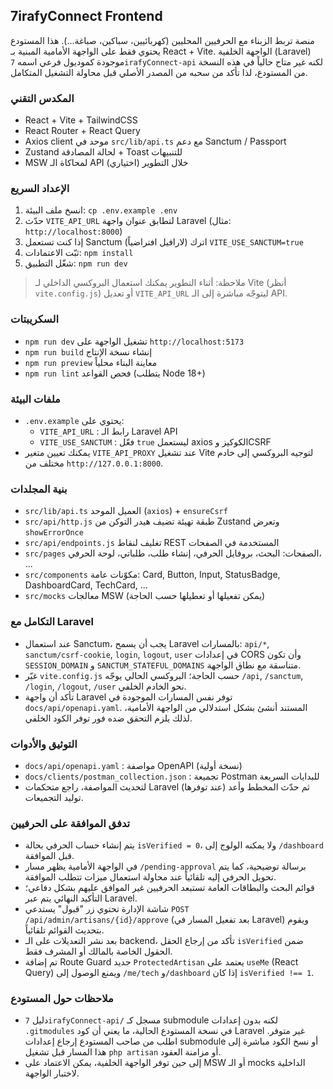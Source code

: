 ## 7irafyConnect Frontend

منصة تربط الزبناء مع الحرفيين المحليين (كهربائيين، سباكين، صباغة...). هذا المستودع يحتوي فقط على الواجهة الأمامية المبنية بـ React + Vite. الواجهة الخلفية (Laravel) موجودة كموديول فرعي اسمه `7irafyConnect-api` لكنه غير متاح حالياً في هذه النسخة من المستودع، لذا تأكد من سحبه من المصدر الأصلي قبل محاولة التشغيل المتكامل.

### المكدس التقني
- React + Vite + TailwindCSS
- React Router + React Query
- Axios client موحد في `src/lib/api.ts` مع دعم Sanctum / Passport
- Zustand لحالة المصادقة + Toast للتنبيهات
- MSW لمحاكاة الـ API خلال التطوير (اختياري)

### الإعداد السريع
1. انسخ ملف البيئة: `cp .env.example .env`
2. حدّث `VITE_API_URL` لتطابق عنوان واجهة Laravel (مثال: `http://localhost:8000`)
3. إذا كنت تستعمل Sanctum (لارافيل افتراضياً) اترك `VITE_USE_SANCTUM=true`
4. ثبّت الاعتمادات: `npm install`
5. شغّل التطبيق: `npm run dev`

> ملاحظة: أثناء التطوير يمكنك استعمال البروكسي الداخلي لـ Vite (أنظر `vite.config.js`) أو تعديل `VITE_API_URL` ليتوجّه مباشرة إلى الـ API.

### السكريبتات
- `npm run dev` تشغيل الواجهة على `http://localhost:5173`
- `npm run build` إنشاء نسخة الإنتاج
- `npm run preview` معاينة البناء محلياً
- `npm run lint` فحص القواعد (يتطلب Node 18+)

### ملفات البيئة
- `.env.example` يحتوي على:
  - `VITE_API_URL` : رابط الـ Laravel API
  - `VITE_USE_SANCTUM` : فعّل `true` ليستعمل axios الكوكيز وCSRF
- يمكنك تعيين متغير `VITE_API_PROXY` عند تشغيل Vite لتوجيه البروكسي إلى خادم مختلف من `http://127.0.0.1:8000`.

### بنية المجلدات
- `src/lib/api.ts` العميل الموحد (`axios`) + `ensureCsrf`
- `src/api/http.js` طبقة تهيئة تضيف هيدر التوكن من Zustand وتعرض `showErrorOnce`
- `src/api/endpoints.js` تغليف لنقاط REST المستخدمة في الصفحات
- `src/pages` الصفحات: البحث، بروفايل الحرفي، إنشاء طلب، طلباتي، لوحة الحرفي، ...
- `src/components` مكوّنات عامة: Card, Button, Input, StatusBadge, DashboardCard, TechCard, ...
- `src/mocks` معالجات MSW (يمكن تفعيلها أو تعطيلها حسب الحاجة)

### التكامل مع Laravel
- عند استعمال Sanctum، يجب أن يسمح Laravel بالمسارات: `api/*`, `sanctum/csrf-cookie`, `login`, `logout`, `user` في إعدادات CORS وأن تكون `SESSION_DOMAIN` و `SANCTUM_STATEFUL_DOMAINS` متناسقة مع نطاق الواجهة.
- غيّر `vite.config.js` حسب الحاجة؛ البروكسي الحالي يوجّه `/api`, `/sanctum`, `/login`, `/logout`, `/user` نحو الخادم الخلفي.
- تأكد أن واجهة Laravel توفر نفس المسارات الموجودة في `docs/api/openapi.yaml`. المستند أنشئ بشكل استدلالي من الواجهة الأمامية، لذلك يلزم التحقق ضده فور توفر الكود الخلفي.

### التوثيق والأدوات
- `docs/api/openapi.yaml` : مواصفة OpenAPI (نسخة أولية)
- `docs/clients/postman_collection.json` : تجميعة Postman للبدايات السريعة
- لتحديث المواصفة، راجع متحكمات Laravel (عند توفرها) ثم حدّث المخطط وأعد توليد التجميعات.

### تدفق الموافقة على الحرفيين
- يتم إنشاء حساب الحرفي بحالة `isVerified = 0`، ولا يمكنه الولوج إلى `/dashboard` قبل الموافقة.
- في الواجهة الأمامية يظهر مسار `/pending-approval` برسالة توضيحية، كما يتم تحويل الحرفي إليه تلقائياً عند محاولة استعمال ميزات تتطلب الموافقة.
- قوائم البحث والبطاقات العامة تستبعد الحرفيين غير الموافق عليهم بشكل دفاعي؛ التأكيد النهائي يتم عبر Laravel.
- شاشة الإدارة تحتوي زر "قبول" يستدعي `POST /api/admin/artisans/{id}/approve` (بعد تفعيل المسار في Laravel) ويقوم بتحديث القوائم تلقائياً.
- بعد نشر التعديلات على الـ backend، تأكد من إرجاع الحقل `isVerified` ضمن الحقول الخاصة بالمالك أو المشرف فقط.
- تم إضافة Route Guard جديد `ProtectedArtisan` يعتمد على `useMe` (React Query) ويمنع الوصول إلى `/me/tech` و`/dashboard` إذا كان `isVerified !== 1`.

### ملاحظات حول المستودع
- دليل `7irafyConnect-api/` مسجل كـ submodule لكنه بدون إعدادات `.gitmodules` في نسخة المستودع الحالية، ما يعني أن كود Laravel غير متوفر. اطلب من صاحب المستودع إرجاع إعدادات submodule أو نسخ الكود مباشرة إلى هذا المسار قبل تشغيل `php artisan` أو مزامنة العقود.
- إلى حين توفر الواجهة الخلفية، يمكن الاعتماد على MSW أو الـ mocks الداخلية لاختبار الواجهة.

